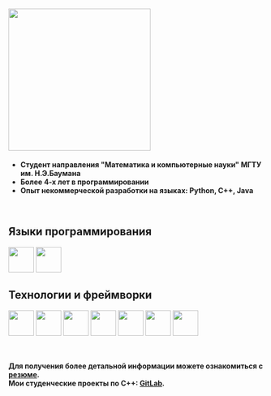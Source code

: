 # <img src="https://img.shields.io/badge/Немного_информации_о_себе-0174BE" width="280"/>
- **Студент направления "Математика и компьютерные науки" МГТУ им. Н.Э.Баумана**
- **Более 4-х лет в программировании**
- **Опыт некоммерческой разработки на языках: Python, C++, Java**
<br />

## Языки программирования
<div align="left">
    <!--<img src="https://cdn.jsdelivr.net/gh/devicons/devicon@latest/icons/kotlin/kotlin-original.svg" width="50"/>-->
    <img src="https://cdn.jsdelivr.net/gh/devicons/devicon@latest/icons/cplusplus/cplusplus-original.svg" width="50"/>
    <img src="https://cdn.jsdelivr.net/gh/devicons/devicon@latest/icons/python/python-original.svg" width="50"/>
    <!--<img src="https://cdn.jsdelivr.net/gh/devicons/devicon@latest/icons/java/java-original.svg" width="50"/>-->
</div>

## Технологии и фреймворки
<div align="left">
    <img src="https://cdn.jsdelivr.net/gh/devicons/devicon@latest/icons/bash/bash-original.svg" width="50"/>
    <img src="https://cdn.jsdelivr.net/gh/devicons/devicon@latest/icons/firebase/firebase-original.svg" width="50"/>
    <img src="https://cdn.jsdelivr.net/gh/devicons/devicon@latest/icons/android/android-plain.svg" width="50"/>
    <img src="https://cdn.jsdelivr.net/gh/devicons/devicon@latest/icons/jupyter/jupyter-original-wordmark.svg" width="50"/>
    <img src="https://cdn.jsdelivr.net/gh/devicons/devicon@latest/icons/qt/qt-original.svg" width="50"/>
    <img src="https://cdn.jsdelivr.net/gh/devicons/devicon@latest/icons/sqlite/sqlite-original.svg" width="50"/>
    <img src="https://cdn.jsdelivr.net/gh/devicons/devicon@latest/icons/git/git-original.svg" width="50"/>
</div> <br /> <br />

**Для получения более детальной информации можете ознакомиться с [резюме](https://github.com/nepavellab/CV).** <br />
**Мои студенческие проекты по C++: [GitLab](https://virtual.fn11.bmstu.ru/student-gitlab/dashboard/projects).**

